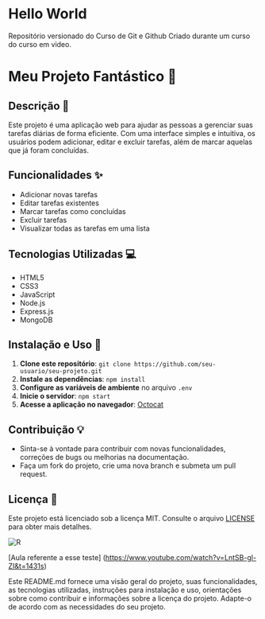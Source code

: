 # Hello World
 Repositório versionado do Curso de Git e Github
 Criado durante um curso do curso em video.
# Meu Projeto Fantástico 🌟

## Descrição 📝
Este projeto é uma aplicação web para ajudar as pessoas a gerenciar suas tarefas diárias de forma eficiente. Com uma interface simples e intuitiva, os usuários podem adicionar, editar e excluir tarefas, além de marcar aquelas que já foram concluídas.

## Funcionalidades ✨
- Adicionar novas tarefas
- Editar tarefas existentes
- Marcar tarefas como concluídas
- Excluir tarefas
- Visualizar todas as tarefas em uma lista

## Tecnologias Utilizadas 💻
- HTML5
- CSS3
- JavaScript
- Node.js
- Express.js
- MongoDB

## Instalação e Uso 🚀
1. **Clone este repositório**: `git clone https://github.com/seu-usuario/seu-projeto.git`
2. **Instale as dependências**: `npm install`
3. **Configure as variáveis de ambiente** no arquivo `.env`
4. **Inicie o servidor**: `npm start`
5. **Acesse a aplicação no navegador**: [Octocat](http://localhost:3000)

## Contribuição 💡
- Sinta-se à vontade para contribuir com novas funcionalidades, correções de bugs ou melhorias na documentação.
- Faça um fork do projeto, crie uma nova branch e submeta um pull request.

## Licença 📄
Este projeto está licenciado sob a licença MIT. Consulte o arquivo [LICENSE](LICENSE) para obter mais detalhes.

![R](https://github.com/danielsouza02/Hello-World/assets/149329585/59dac59e-dd15-46a4-b33f-8795fcc7c70e)

[Aula referente a esse teste] (https://www.youtube.com/watch?v=LntSB-gl-ZI&t=1431s)

Este README.md fornece uma visão geral do projeto, suas funcionalidades, as tecnologias utilizadas, instruções para instalação e uso, orientações sobre como contribuir e informações sobre a licença do projeto. Adapte-o de acordo com as necessidades do seu projeto.
